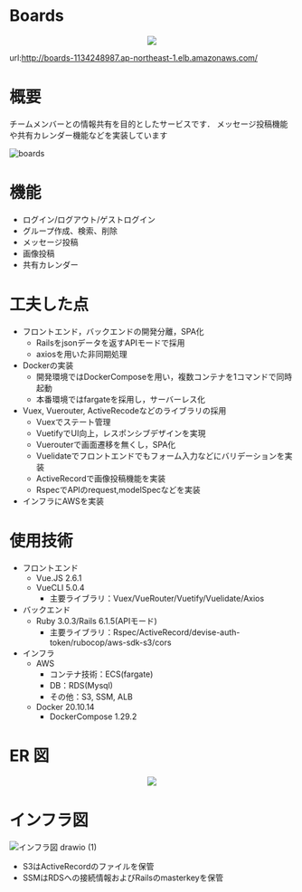 # Boards
<p align="center">
  <img src="https://user-images.githubusercontent.com/86171064/160265284-5206e80c-158d-4841-a4fd-0478c44fdc31.png" />
</p>

url:<http://boards-1134248987.ap-northeast-1.elb.amazonaws.com/>

# 概要

チームメンバーとの情報共有を目的としたサービスです．
メッセージ投稿機能や共有カレンダー機能などを実装しています

![boards](https://user-images.githubusercontent.com/86171064/161185716-b6579727-0ad4-4833-92bb-e6b5731928b5.gif)

# 機能

- ログイン/ログアウト/ゲストログイン
- グループ作成、検索、削除
- メッセージ投稿
- 画像投稿
- 共有カレンダー

# 工夫した点

- フロントエンド，バックエンドの開発分離，SPA化
  - Railsをjsonデータを返すAPIモードで採用
  - axiosを用いた非同期処理
- Dockerの実装
  - 開発環境ではDockerComposeを用い，複数コンテナを1コマンドで同時起動
  - 本番環境ではfargateを採用し，サーバーレス化
- Vuex, Vuerouter, ActiveRecodeなどのライブラリの採用
  - Vuexでステート管理
  - VuetifyでUI向上，レスポンシブデザインを実現
  - Vuerouterで画面遷移を無くし，SPA化
  - Vuelidateでフロントエンドでもフォーム入力などにバリデーションを実装
  - ActiveRecordで画像投稿機能を実装
  - RspecでAPIのrequest,modelSpecなどを実装
- インフラにAWSを実装
# 使用技術

- フロントエンド
  - Vue.JS 2.6.1
  - VueCLI 5.0.4
    - 主要ライブラリ：Vuex/VueRouter/Vuetify/Vuelidate/Axios
- バックエンド
  - Ruby 3.0.3/Rails 6.1.5(APIモード)
    - 主要ライブラリ：Rspec/ActiveRecord/devise-auth-token/rubocop/aws-sdk-s3/cors
- インフラ
    - AWS
      - コンテナ技術：ECS(fargate)
      - DB：RDS(Mysql)
      - その他：S3, SSM, ALB
    - Docker 20.10.14
      - DockerCompose 1.29.2

# ER 図

<p align="center">
  <img src="https://user-images.githubusercontent.com/86171064/158748878-8332c240-d46a-43fc-9c8a-e087ef260f91.png" />
</p>

# インフラ図

![インフラ図 drawio (1)](https://user-images.githubusercontent.com/86171064/168984415-8dc902de-b74f-4e38-aad3-1cdcb8242b83.png)
- S3はActiveRecordのファイルを保管
- SSMはRDSへの接続情報およびRailsのmasterkeyを保管

<!-- # 作者
url:<https://profile-site3009.herokuapp.com/> -->